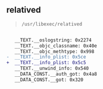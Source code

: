 ## relatived

> `/usr/libexec/relatived`

```diff

   __TEXT.__oslogstring: 0x2274
   __TEXT.__objc_classname: 0x40e
   __TEXT.__objc_methtype: 0x998
-  __TEXT.__info_plist: 0x5ce
+  __TEXT.__info_plist: 0x5c5
   __TEXT.__unwind_info: 0x540
   __DATA_CONST.__auth_got: 0x4a8
   __DATA_CONST.__got: 0x320

```
